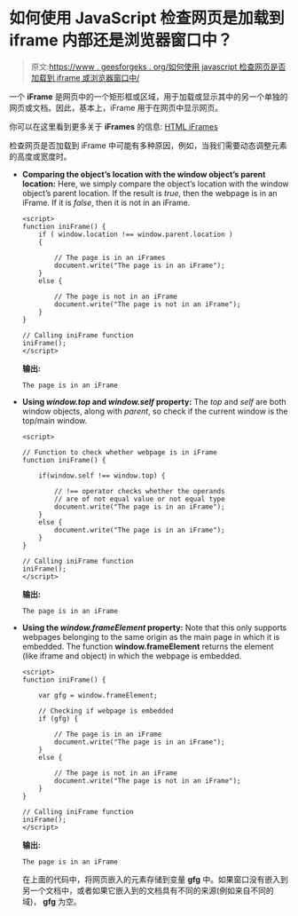 # 如何使用 JavaScript 检查网页是加载到 iframe 内部还是浏览器窗口中？

> 原文:[https://www . geesforgeks . org/如何使用 javascript 检查网页是否加载到 iframe 或浏览器窗口中/](https://www.geeksforgeeks.org/how-to-check-a-webpage-is-loaded-inside-an-iframe-or-into-the-browser-window-using-javascript/)

一个 **iFrame** 是网页中的一个矩形框或区域，用于加载或显示其中的另一个单独的网页或文档。因此，基本上，iFrame 用于在网页中显示网页。

你可以在这里看到更多关于 **iFrames** 的信息: [HTML iFrames](https://www.geeksforgeeks.org/html-iframes/)

检查网页是否加载到 iFrame 中可能有多种原因，例如，当我们需要动态调整元素的高度或宽度时。

*   **Comparing the object’s location with the window object’s parent location:** Here, we simply compare the object’s location with the window object’s parent location. If the result is *true*, then the webpage is in an iFrame. If it is *false*, then it is not in an iFrame.

    ```
    <script>
    function iniFrame() {
        if ( window.location !== window.parent.location )
        {

            // The page is in an iFrames
            document.write("The page is in an iFrame");
        } 
        else {

            // The page is not in an iFrame
            document.write("The page is not in an iFrame");
        }
    }

    // Calling iniFrame function
    iniFrame();
    </script>
    ```

    **输出:**

    ```
    The page is in an iFrame
    ```

*   **Using *window.top* and *window.self* property:** The *top* and *self* are both window objects, along with *parent*, so check if the current window is the top/main window.

    ```
    <script>

    // Function to check whether webpage is in iFrame
    function iniFrame() {

        if(window.self !== window.top) {

            // !== operator checks whether the operands
            // are of not equal value or not equal type
            document.write("The page is in an iFrame");
        }
        else {
            document.write("The page is in an iFrame");
        }
    }

    // Calling iniFrame function
    iniFrame();
    </script>
    ```

    **输出:**

    ```
    The page is in an iFrame
    ```

*   **Using the *window.frameElement* property:** Note that this only supports webpages belonging to the same origin as the main page in which it is embedded. The function **window.frameElement** returns the element (like iframe and object) in which the webpage is embedded.

    ```
    <script>
    function iniFrame() {

        var gfg = window.frameElement;

        // Checking if webpage is embedded
        if (gfg) {

            // The page is in an iFrame
            document.write("The page is in an iFrame");
        } 
        else {

            // The page is not in an iFrame
            document.write("The page is not in an iFrame");
        }
    }

    // Calling iniFrame function
    iniFrame();
    </script>
    ```

    **输出:**

    ```
    The page is in an iFrame
    ```

    在上面的代码中，将网页嵌入的元素存储到变量 **gfg** 中。如果窗口没有嵌入到另一个文档中，或者如果它嵌入到的文档具有不同的来源(例如来自不同的域)， **gfg** 为空。